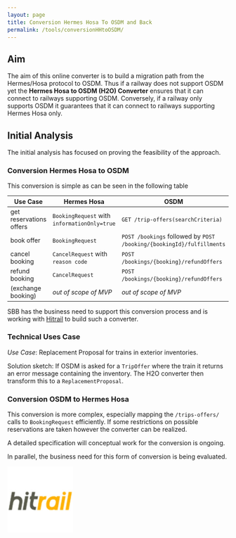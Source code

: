 ```yaml
---
layout: page
title: Conversion Hermes Hosa To OSDM and Back
permalink: /tools/conversionHHtoOSDM/
---
```


## Aim

The aim of this online converter is to build a migration path from the Hermes/Hosa
protocol to OSDM. Thus if a railway does not support OSDM yet the **Hermes Hosa to
OSDM (H2O) Converter** ensures that it can connect to railways supporting OSDM.
Conversely, if a railway only supports OSDM it guarantees that it can connect to
railways supporting Hermes Hosa only.

## Initial Analysis

The initial analysis has focused on proving the feasibility of the approach.

### Conversion Hermes Hosa to OSDM

This conversion is simple as can be seen in the following table

| Use Case | Hermes Hosa | OSDM     |
|----------|-------------|----------|
| get reservations offers | `BookingRequest` with `informationOnly=true` | `GET /trip-offers(searchCriteria)` |
| book offer              | `BookingRequest` | `POST /bookings` followed by `POST /booking/{bookingId}/fulfillments` |
| cancel booking          | `CancelRequest` with `reason code` | `POST /bookings/{booking}/refundOffers` |
| refund booking          | `CancelRequest`  | `POST /bookings/{booking}/refundOffers` |
| (exchange booking)      | *out of scope of MVP* | *out of scope of MVP*  |

SBB has the business need to support this conversion process and is working with
[Hitrail](https://www.hitrail.com/) to build such a converter.

### Technical Uses Case

*Use Case*: Replacement Proposal for trains in exterior inventories.

Solution sketch: If OSDM is asked for a `TripOffer` where the train it returns an error
message containing the inventory. The H2O converter then transform this to a 
`ReplacementProposal`.

### Conversion OSDM to Hermes Hosa

This conversion is more complex, especially mapping the `/trips-offers/` calls to
`BookingRequest` efficiently. If some restrictions on possible reservations are
taken however the converter can be realized.

A detailed specification will conceptual work for the conversion is ongoing.

In parallel, the business need for this form of conversion is being evaluated.

![Hitrail](../images/logo/Hitrail-logo.png)
